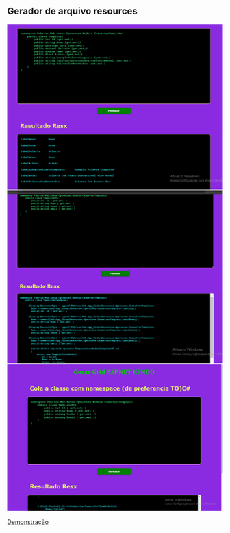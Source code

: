 <h2>Gerador de arquivo resources</h2>
<img src="assets/gerador6.png" />
<img src="assets/gerador5.png" />
<img src="assets/gerador4.png" />

[Demonstração](./assets/demonstracao.mp4)